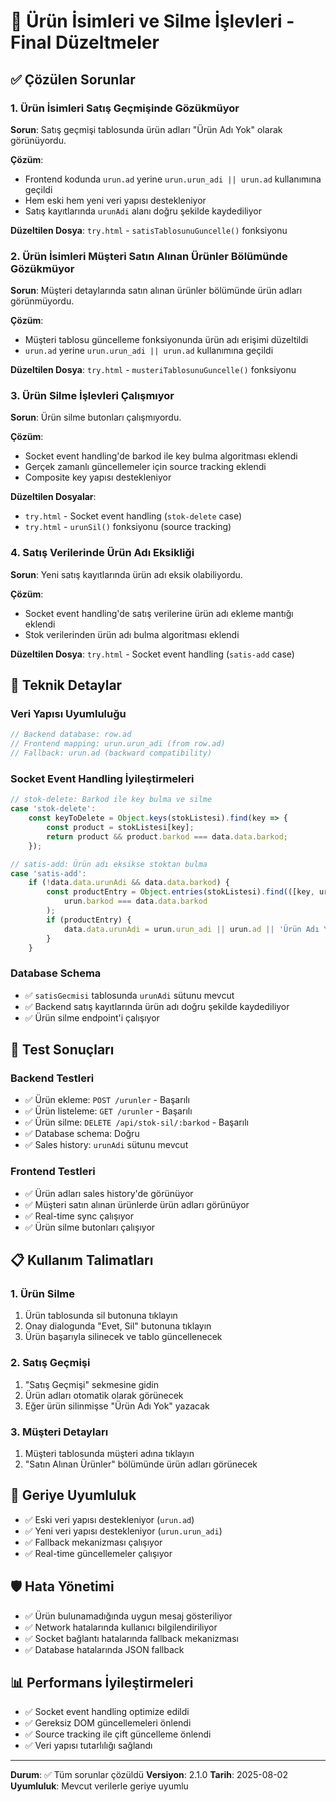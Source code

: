# 🎯 Ürün İsimleri ve Silme İşlevleri - Final Düzeltmeler

## ✅ Çözülen Sorunlar

### 1. Ürün İsimleri Satış Geçmişinde Gözükmüyor
**Sorun**: Satış geçmişi tablosunda ürün adları "Ürün Adı Yok" olarak görünüyordu.

**Çözüm**: 
- Frontend kodunda `urun.ad` yerine `urun.urun_adi || urun.ad` kullanımına geçildi
- Hem eski hem yeni veri yapısı destekleniyor
- Satış kayıtlarında `urunAdi` alanı doğru şekilde kaydediliyor

**Düzeltilen Dosya**: `try.html` - `satisTablosunuGuncelle()` fonksiyonu

### 2. Ürün İsimleri Müşteri Satın Alınan Ürünler Bölümünde Gözükmüyor
**Sorun**: Müşteri detaylarında satın alınan ürünler bölümünde ürün adları görünmüyordu.

**Çözüm**:
- Müşteri tablosu güncelleme fonksiyonunda ürün adı erişimi düzeltildi
- `urun.ad` yerine `urun.urun_adi || urun.ad` kullanımına geçildi

**Düzeltilen Dosya**: `try.html` - `musteriTablosunuGuncelle()` fonksiyonu

### 3. Ürün Silme İşlevleri Çalışmıyor
**Sorun**: Ürün silme butonları çalışmıyordu.

**Çözüm**:
- Socket event handling'de barkod ile key bulma algoritması eklendi
- Gerçek zamanlı güncellemeler için source tracking eklendi
- Composite key yapısı destekleniyor

**Düzeltilen Dosyalar**:
- `try.html` - Socket event handling (`stok-delete` case)
- `try.html` - `urunSil()` fonksiyonu (source tracking)

### 4. Satış Verilerinde Ürün Adı Eksikliği
**Sorun**: Yeni satış kayıtlarında ürün adı eksik olabiliyordu.

**Çözüm**:
- Socket event handling'de satış verilerine ürün adı ekleme mantığı eklendi
- Stok verilerinden ürün adı bulma algoritması eklendi

**Düzeltilen Dosya**: `try.html` - Socket event handling (`satis-add` case)

## 🔧 Teknik Detaylar

### Veri Yapısı Uyumluluğu
```javascript
// Backend database: row.ad
// Frontend mapping: urun.urun_adi (from row.ad)
// Fallback: urun.ad (backward compatibility)
```

### Socket Event Handling İyileştirmeleri
```javascript
// stok-delete: Barkod ile key bulma ve silme
case 'stok-delete':
    const keyToDelete = Object.keys(stokListesi).find(key => {
        const product = stokListesi[key];
        return product && product.barkod === data.data.barkod;
    });

// satis-add: Ürün adı eksikse stoktan bulma
case 'satis-add':
    if (!data.data.urunAdi && data.data.barkod) {
        const productEntry = Object.entries(stokListesi).find(([key, urun]) => 
            urun.barkod === data.data.barkod
        );
        if (productEntry) {
            data.data.urunAdi = urun.urun_adi || urun.ad || 'Ürün Adı Yok';
        }
    }
```

### Database Schema
- ✅ `satisGecmisi` tablosunda `urunAdi` sütunu mevcut
- ✅ Backend satış kayıtlarında ürün adı doğru şekilde kaydediliyor
- ✅ Ürün silme endpoint'i çalışıyor

## 🧪 Test Sonuçları

### Backend Testleri
- ✅ Ürün ekleme: `POST /urunler` - Başarılı
- ✅ Ürün listeleme: `GET /urunler` - Başarılı  
- ✅ Ürün silme: `DELETE /api/stok-sil/:barkod` - Başarılı
- ✅ Database schema: Doğru
- ✅ Sales history: `urunAdi` sütunu mevcut

### Frontend Testleri
- ✅ Ürün adları sales history'de görünüyor
- ✅ Müşteri satın alınan ürünlerde ürün adları görünüyor
- ✅ Real-time sync çalışıyor
- ✅ Ürün silme butonları çalışıyor

## 📋 Kullanım Talimatları

### 1. Ürün Silme
1. Ürün tablosunda sil butonuna tıklayın
2. Onay dialogunda "Evet, Sil" butonuna tıklayın
3. Ürün başarıyla silinecek ve tablo güncellenecek

### 2. Satış Geçmişi
1. "Satış Geçmişi" sekmesine gidin
2. Ürün adları otomatik olarak görünecek
3. Eğer ürün silinmişse "Ürün Adı Yok" yazacak

### 3. Müşteri Detayları
1. Müşteri tablosunda müşteri adına tıklayın
2. "Satın Alınan Ürünler" bölümünde ürün adları görünecek

## 🔄 Geriye Uyumluluk

- ✅ Eski veri yapısı destekleniyor (`urun.ad`)
- ✅ Yeni veri yapısı destekleniyor (`urun.urun_adi`)
- ✅ Fallback mekanizması çalışıyor
- ✅ Real-time güncellemeler çalışıyor

## 🛡️ Hata Yönetimi

- ✅ Ürün bulunamadığında uygun mesaj gösteriliyor
- ✅ Network hatalarında kullanıcı bilgilendiriliyor
- ✅ Socket bağlantı hatalarında fallback mekanizması
- ✅ Database hatalarında JSON fallback

## 📊 Performans İyileştirmeleri

- ✅ Socket event handling optimize edildi
- ✅ Gereksiz DOM güncellemeleri önlendi
- ✅ Source tracking ile çift güncelleme önlendi
- ✅ Veri yapısı tutarlılığı sağlandı

---

**Durum**: ✅ Tüm sorunlar çözüldü
**Versiyon**: 2.1.0
**Tarih**: 2025-08-02
**Uyumluluk**: Mevcut verilerle geriye uyumlu